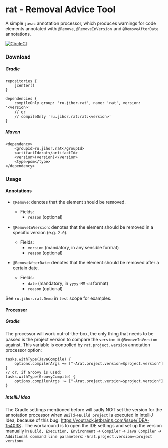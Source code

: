 # rat - Removal Advice Tool
A simple `javac` annotation processor, which produces warnings for code elements annotated with `@Remove`, `@RemoveInVersion` and `@RemoveAfterDate` annotations.

[![CircleCI](https://circleci.com/gh/jihor/rat/tree/master.svg?style=shield)](https://circleci.com/gh/jihor/rat/tree/master)

### Download
##### Gradle
```
repositories {
    jcenter()
}

dependencies {
    compileOnly group: 'ru.jihor.rat', name: 'rat', version: '<version>'
    // or
    // compileOnly 'ru.jihor.rat:rat:<version>'
}
```
##### Maven
```
<dependency>
    <groupId>ru.jihor.rat</groupId>
    <artifactId>rat</artifactId>
    <version>(version)</version>
    <type>pom</type>
</dependency>
```

### Usage
#### Annotations
- `@Remove`: denotes that the element should be removed. 
    - Fields: 
        - `reason` (optional) 
- `@RemoveInVersion`: denotes that the element should be removed in a specific version (e.g. `2.0`). 
   
    - Fields: 
        - `version` (mandatory, in any sensible format)
        - `reason` (optional) 
- `@RemoveAfterDate`: denotes that the element should be removed after a certain date.
    - Fields: 
        - `date` (mandatory, in `yyyy-MM-dd` format)
        - `reason` (optional) 

See `ru.jihor.rat.Demo` in `test` scope for examples.

#### Processor
##### Gradle
The processor will work out-of-the-box, the only thing that needs to be passed is the project version to compare the `version` in `@RemoveInVersion` against.
This variable is controlled by `rat.project.version` annotation processor option:
```
tasks.withType(JavaCompile) {
    options.compilerArgs += ["-Arat.project.version=$project.version"]
}
// or, if Groovy is used:
tasks.withType(GroovyCompile) {
    options.compilerArgs += ["-Arat.project.version=$project.version"]
}
```
##### IntelliJ Idea
The Gradle settings mentioned before will sadly NOT set the version for the annotation processor when `Build`&rarr;`Build project` is executed in IntelliJ Idea, because of this bug: https://youtrack.jetbrains.com/issue/IDEA-154038 .
The workaround is to open the IDE settings and set up the version manually in `Build, Execution, Environment` -> `Compiler` -> `Java Compiler` -> `Additional command line parameters`: `-Arat.project.version=<project version>`
